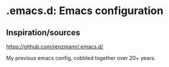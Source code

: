# .emacs.d: Emacs configuration

## Inspiration/sources

https://github.com/renzmann/.emacs.d/

My previous emacs config, cobbled together over 20+ years.
